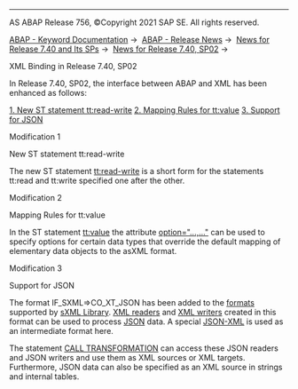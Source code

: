   

* * *

AS ABAP Release 756, ©Copyright 2021 SAP SE. All rights reserved.

[ABAP - Keyword Documentation](javascript:call_link\('abenabap.htm'\)) →  [ABAP - Release News](javascript:call_link\('abennews.htm'\)) →  [News for Release 7.40 and Its SPs](javascript:call_link\('abennews-740.htm'\)) →  [News for Release 7.40, SP02](javascript:call_link\('abennews-740_sp02.htm'\)) → 

XML Binding in Release 7.40, SP02

In Release 7.40, SP02, the interface between ABAP and XML has been enhanced as follows:

[1\. New ST statement tt:read-write](#!ABAP_MODIFICATION_1@1@)
[2\. Mapping Rules for tt:value](#!ABAP_MODIFICATION_2@2@)
[3\. Support for JSON](#!ABAP_MODIFICATION_3@3@)

Modification 1   

New ST statement tt:read-write

The new ST statement [tt:read-write](javascript:call_link\('abenst_tt_read_write.htm'\)) is a short form for the statements tt:read and tt:write specified one after the other.

Modification 2   

Mapping Rules for tt:value

In the ST statement [tt:value](javascript:call_link\('abenst_tt_value_elementary.htm'\)) the attribute [option="...,..."](javascript:call_link\('abenst_option.htm'\)) can be used to specify options for certain data types that override the default mapping of elementary data objects to the asXML format.

Modification 3   

Support for JSON

The format IF\_SXML=>CO\_XT\_JSON has been added to the [formats](javascript:call_link\('abenabap_sxml_lib_formats.htm'\)) supported by [sXML Library](javascript:call_link\('abenabap_sxml_lib.htm'\)). [XML readers](javascript:call_link\('abenxml_reader_glosry.htm'\) "Glossary Entry") and [XML writers](javascript:call_link\('abenxml_writer_glosry.htm'\) "Glossary Entry") created in this format can be used to process [JSON](javascript:call_link\('abenjson_glosry.htm'\) "Glossary Entry") data. A special [JSON-XML](javascript:call_link\('abenjson_xml_glosry.htm'\) "Glossary Entry") is used as an intermediate format here.

The statement [CALL TRANSFORMATION](javascript:call_link\('abapcall_transformation.htm'\)) can access these JSON readers and JSON writers and use them as XML sources or XML targets. Furthermore, JSON data can also be specified as an XML source in strings and internal tables.